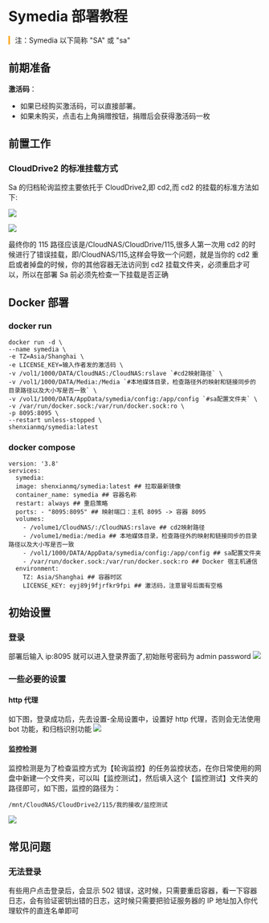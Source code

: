 # Symedia 部署教程

<span style="border-left: 3px solid orange; padding-left: 10px;">注：Symedia 以下简称 "SA" 或 "sa"
</span>

## 前期准备

**激活码**：

- 如果已经购买激活码，可以直接部署。
- 如果未购买，点击右上角捐赠按钮，捐赠后会获得激活码一枚

## 前置工作

### CloudDrive2 的标准挂载方式

Sa 的归档轮询监控主要依托于 CloudDrive2,即 cd2,而 cd2 的挂载的标准方法如下:

![](https://images.symedia.top/2025/04/06/20250406231003982.png)

![](https://images.symedia.top/2025/04/06/20250406231058061.png)

最终你的 115 路径应该是/CloudNAS/CloudDrive/115,很多人第一次用 cd2 的时候进行了错误挂载，即/CloudNAS/115,这样会导致一个问题，就是当你的 cd2 重启或者掉盘的时候，你的其他容器无法访问到 cd2 挂载文件夹，必须重启才可以，所以在部署 Sa 前必须先检查一下挂载是否正确

## Docker 部署

### docker run

```shell
docker run -d \
--name symedia \
-e TZ=Asia/Shanghai \
-e LICENSE_KEY=输入作者发的激活码 \
-v /vol1/1000/DATA/CloudNAS:/CloudNAS:rslave `#cd2映射路径` \
-v /vol1/1000/DATA/Media:/Media `#本地媒体目录，检查路径外的映射和链接同步的目录路径以及大小写是否一致` \
-v /vol1/1000/DATA/AppData/symedia/config:/app/config `#sa配置文件夹` \
-v /var/run/docker.sock:/var/run/docker.sock:ro \
-p 8095:8095 \
--restart unless-stopped \
shenxianmq/symedia:latest
```

### docker compose

```shell
version: '3.8'
services:
  symedia:
  image: shenxianmq/symedia:latest ## 拉取最新镜像
  container_name: symedia ## 容器名称
  restart: always ## 重启策略
  ports: - "8095:8095" ## 映射端口：主机 8095 -> 容器 8095
  volumes:
    - /volume1/CloudNAS/:/CloudNAS:rslave ## cd2映射路径
    - /volume1/media:/media ## 本地媒体目录，检查路径外的映射和链接同步的目录路径以及大小写是否一致
    - /vol1/1000/DATA/AppData/symedia/config:/app/config ## sa配置文件夹
    - /var/run/docker.sock:/var/run/docker.sock:ro ## Docker 宿主机通信
  environment:
    TZ: Asia/Shanghai ## 容器时区
    LICENSE_KEY: eyj89j9fjrfkr9fpi ## 激活码，注意冒号后面有空格
```

## 初始设置

### 登录

部署后输入 ip:8095 就可以进入登录界面了,初始账号密码为 admin password
![](https://images.symedia.top/2025/04/06/20250406231457183.png)

### 一些必要的设置

#### http 代理

如下图，登录成功后，先去设置-全局设置中，设置好 http 代理，否则会无法使用 bot 功能，和归档识别功能
![](https://images.symedia.top/2025/04/06/20250406231648215.png)

#### 监控检测

监控检测是为了检查监控方式为【轮询监控】的任务监控状态，在你日常使用的网盘中新建一个文件夹，可以叫【监控测试】，然后填入这个【监控测试】文件夹的路径即可，如下图，监控的路径为：

```shell
/mnt/CloudNAS/CloudDrive2/115/我的接收/监控测试
```

![](https://images.symedia.top/2025/04/06/20250406231718774.png)

## 常见问题

### 无法登录

有些用户点击登录后，会显示 502 错误，这时候，只需要重启容器，看一下容器日志，会有验证密钥出错的日志，这时候只需要把验证服务器的 IP 地址加入你代理软件的直连名单即可
